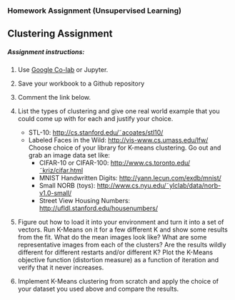 ### Homework Assignment (Unsupervised Learning)

## Clustering Assignment
 
##### Assignment instructions:

1. Use [Google Co-lab](https://colab.research.google.com/) or Jupyter.
2. Save your workbook to a Github repository
3. Comment the link below.
 

1. List the types of clustering and give one real world example that you could come up with for each and justify your choice. 
    - STL-10: http://cs.stanford.edu/˜acoates/stl10/ 
    - Labeled Faces in the Wild: http://vis-www.cs.umass.edu/lfw/  Choose choice of your library for K-means clustering. Go out and grab an image data set like:
        - CIFAR-10 or CIFAR-100: http://www.cs.toronto.edu/˜kriz/cifar.html 
        - MNIST Handwritten Digits: http://yann.lecun.com/exdb/mnist/ 
        - Small NORB (toys): http://www.cs.nyu.edu/˜ylclab/data/norb-v1.0-small/ 
        - Street View Housing Numbers: http://ufldl.stanford.edu/housenumbers/
         
2. Figure out how to load it into your environment and turn it into a set of vectors. Run K-Means on it for a few different K and show some results from the fit. What do the mean images look like? What are some representative images from each of the clusters? Are the results wildly different for different restarts and/or different K? Plot the K-Means objective function (distortion measure) as a function of iteration and verify that it never increases.   
3. Implement K-Means clustering from scratch and apply the choice of your dataset you used above and compare the results.  